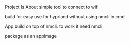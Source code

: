 Project Is About simple tool to connect to wifi

build for easy use for hyprland without using nmcli in cmd

App build on top of nmcli. to work it need nmcli.

package as an appimage
